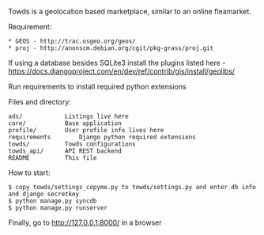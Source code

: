 Towds is a geolocation based marketplace, similar to an online fleamarket.

Requirement:

	* GEOS - http://trac.osgeo.org/geos/
	* proj - http://anonscm.debian.org/cgit/pkg-grass/proj.git


If using a database besides SQLite3 install the plugins listed here - https://docs.djangoproject.com/en/dev/ref/contrib/gis/install/geolibs/

Run requirements to install required python extensions 

Files and directory:

	ads/			Listings live here
	core/			Base application
	profile/		User profile info lives here
	requirements		Django python required extensions
	towds/			Towds configurations
	towds_api/		API REST backend
	README			This file


How to start:

    $ copy towds/settings_copyme.py to towds/settings.py and enter db info and django secretkey
    $ python manage.py syncdb
    $ python manage.py runserver

Finally, go to http://127.0.0.1:8000/ in a browser

